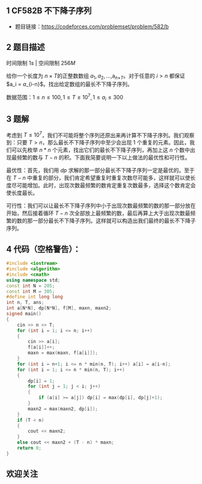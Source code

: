 ## 1 CF582B 不下降子序列
- 题目链接：https://codeforces.com/problemset/problem/582/b

## 2 题目描述
时间限制 $1s$   |   空间限制 $256M$

给你一个长度为 $n\times T$的正整数数组 $a_1, a_2, ..., $a$_n$$_×$$_T$。对于任意的 $i>n$ 都保证 $a_i = $a$_{i-n}$。找出给定数组的最长不下降子序列。

数据范围：$1 ≤ n ≤ 100, 1 ≤ T ≤ 10^7, 1 ≤ a_i ≤ 300$

## 3 题解
考虑到 $T \le 10^7$，我们不可能将整个序列还原出来再计算不下降子序列。我们观察到：只要 $T > n$，那么最长不下降子序列中至少会出现 $1$ 个重复的元素。因此，我们可以先枚举 $n * n$ 个元素，找出它们的最长不下降子序列，再加上这 $n$ 个数中出现最频繁的数与 $T-n$ 的积。下面我简要说明一下以上做法的最优性和可行性。

最优性：首先，我们用 $dp$ 求解的那一部分最长不下降子序列一定是最优的。至于在 $T-n$ 中重复的部分，我们肯定希望重复时重复次数尽可能多，这样就可以使长度尽可能增加。此时，出现次数最频繁的数肯定重复次数最多，选择这个数肯定会使长度最长。

可行性：我们可以让最长不下降子序列中小于出现次数最频繁的数的那一部分放在开始，然后接着循环 $T-n$ 次全部放上最频繁的数，最后再算上大于出现次数最频繁的数的那一部分最长不下降子序列。这样就可以构造出我们最终的最长不下降子序列。

## 4 代码（空格警告）：

```c++
#include <iostream>
#include <algorithm>
#include <cmath>
using namespace std;
const int N = 205;
const int M = 305;
#define int long long
int n, T, ans;
int a[N*N], dp[N*N], f[M], maxn, maxn2;
signed main()
{
    cin >> n >> T;
    for (int i = 1; i <= n; i++)
    {
        cin >> a[i];
        f[a[i]]++;
        maxn = max(maxn, f[a[i]]);
    }
    for (int i = n+1; i <= n * min(n, T); i++) a[i] = a[i-n];
    for (int i = 1; i <= n * min(n, T); i++)
    {
        dp[i] = 1;
        for (int j = 1; j < i; j++)
        {
            if (a[i] >= a[j]) dp[i] = max(dp[i], dp[j]+1);
        }
        maxn2 = max(maxn2, dp[i]);
    }
    if (T < n)
    {
        cout << maxn2;
    }
    else cout << maxn2 + (T - n) * maxn;
    return 0;
}
```

## 欢迎关注

